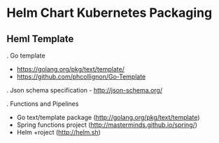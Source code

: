 # Helm Chart Kubernetes Packaging

## Heml Template
. Go template 
  - https://golang.org/pkg/text/template/
  - https://github.com/phcollignon/Go-Template
  
. Json schema specification - http://json-schema.org/

. Functions and Pipelines
  - Go text/template package (http://golang.org/pkg/text/template)
  - Spring functions project (http://masterminds.github.io/spring/)
  - Helm +roject (http://helm.sh)
